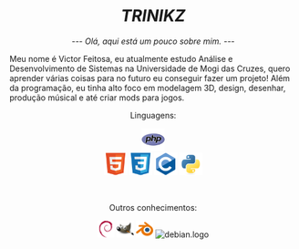 <H1 align=center><i>TRINIKZ</i></H1>
<p align=center><i>--- Olá, aqui está um pouco sobre mim. ---</i></p>
<p>  Meu nome é Victor Feitosa, eu atualmente estudo Análise e Desenvolvimento de Sistemas na Universidade de Mogi das Cruzes, quero aprender várias coisas para no futuro eu conseguir fazer um projeto! Além da programação, eu tinha alto foco em modelagem 3D, design, desenhar, produção músical e até criar mods para jogos.</p>
<div align=center>
  <p>Linguagens:</p>
  
  <a><img src="https://raw.githubusercontent.com/devicons/devicon/6910f0503efdd315c8f9b858234310c06e04d9c0/icons/php/php-original.svg" alt="html.logo" width="40" height="40"> </img></a>  
  <a><img src="https://raw.githubusercontent.com/devicons/devicon/master/icons/html5/html5-original.svg" alt="html.logo" width="40" height="40"> </img></a>
  <a><img src="https://raw.githubusercontent.com/devicons/devicon/master/icons/css3/css3-original.svg" alt="css.logo" width="40" height="40"> </img></a>
  <a><img src="https://raw.githubusercontent.com/devicons/devicon/master/icons/c/c-original.svg" alt="c.logo" widht="40" height="40"> </img></a>
  <a><img src="https://raw.githubusercontent.com/devicons/devicon/master/icons/python/python-original.svg" alt="python.logo" width="40" height="40"> </img></a>
</div>
<br>
<div>
  <div align=center>
  <p>Outros conhecimentos: </p>
<a><img src="https://raw.githubusercontent.com/devicons/devicon/master/icons/debian/debian-original.svg" alt="debian.logo" width="30" height="30"> </img></a>
<a><img src="https://raw.githubusercontent.com/devicons/devicon/master/icons/gimp/gimp-original.svg" alt="gimp.logo" width="30" height="30"> </img></a>
<a><img src="https://raw.githubusercontent.com/devicons/devicon/master/icons/blender/blender-original.svg" alt="blender.logo" width="30" height="30"> </img></a>
<a><img src="https://upload.wikimedia.org/wikipedia/pt/7/7e/Fl_studio_logo.png" alt="debian.logo" width="30" height="30"> </img></a>
</div>
